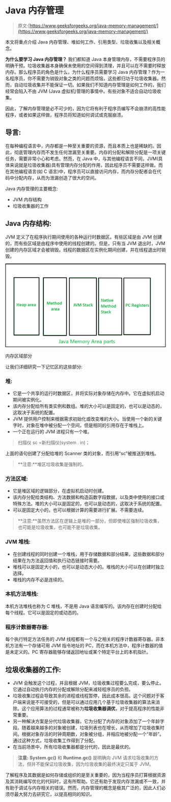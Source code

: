 # Java 内存管理

> 原文:[https://www.geeksforgeeks.org/java-memory-management/](https://www.geeksforgeeks.org/java-memory-management/)

本文将重点介绍 Java 内存管理、堆如何工作、引用类型、垃圾收集以及相关概念。

**为什么要学习 Java 内存管理？**
我们都知道 Java 本身管理内存，不需要程序员的明确干预。垃圾收集器本身确保未使用的空间得到清理，并且可以在不需要时释放内存。那么程序员的角色是什么，为什么程序员需要学习 Java 内存管理？作为一名程序员，你不需要为销毁对象之类的问题而烦恼，这些都归功于垃圾收集器。然而，自动垃圾收集并不能保证一切。如果我们不知道内存管理是如何工作的，我们经常会陷入不由 JVM (Java 虚拟机)管理的事情中。有些对象不适合自动垃圾收集。

因此，了解内存管理是必不可少的，因为它将有利于程序员编写不会崩溃的高性能程序，或者如果这样做，程序员将知道如何调试或克服崩溃。

## 导言:

在每种编程语言中，内存都是一种至关重要的资源，而且本质上也是稀缺的。因此，彻底管理内存而不发生任何泄漏至关重要。内存的分配和解除分配是一项关键任务，需要非常小心和考虑。然而，在 Java 中，与其他编程语言不同，JVM(具体来说就是垃圾收集器)具有管理内存分配的作用，因此程序员不需要这样做。而在其他编程语言(如 C 语言)中，程序员可以直接访问内存，而内存分配者会在代码中分配内存，从而为泄漏创造了很大的空间。

Java 内存管理的主要概念:

*   JVM 内存结构
*   垃圾收集器的工作

## Java 内存结构:

JVM 定义了在程序执行期间使用的各种运行时数据区。有些区域是由 JVM 创建的，而有些区域是由程序中使用的线程创建的。但是，只有当 JVM 退出时，JVM 创建的内存区域才会被销毁。线程的数据区在实例化期间创建，并在线程退出时销毁。

![JVM Memory area parts](img/073fb3fee4e827b4bc7924526a171d23.png)

内存区域部分

让我们详细研究一下记忆区的这些部分:

### 堆:

*   它是一个共享的运行时数据区，并将实际对象存储在内存中。它在虚拟机启动期间被实例化。
*   该内存分配给所有类实例和数组。堆的大小可以是固定的，也可以是动态的，这取决于系统的配置。
*   JVM 提供用户控制来根据需求初始化或改变堆的大小。当使用一个新的关键字时，对象在堆中被分配一个空间，但是相同的引用存在于堆栈上。
*   一个正在运行的 JVM 进程只有一个堆。

> 扫描仪 sc =新扫描仪(system . in)；

上面的语句创建了分配给堆的 Scanner 类的对象，而引用“sc”被推送到堆栈。

> **注意:**堆区垃圾收集是强制的。

### 方法区域:

*   它是堆区域的逻辑部分，在虚拟机启动时创建。
*   该内存分配给类结构、方法数据和构造函数字段数据，以及类中使用的接口或特殊方法。堆的大小可以是固定的，也可以是动态的，这取决于系统的配置。
*   可以是固定大小的，也可以根据计算的需要进行扩展。不需要连续。

> **注意:**虽然方法区在逻辑上是堆的一部分，但即使堆区强制垃圾收集，也可能是垃圾收集，也可能不是垃圾收集。

### JVM 堆栈:

*   在创建线程的同时创建一个堆栈，用于存储数据和部分结果，这些数据和部分结果在为方法返回值和执行动态链接时需要。
*   堆栈可以是固定大小的，也可以是动态大小的。堆栈的大小可以在创建时独立选择。
*   堆栈的内存不必是连续的。

### 本机方法堆栈:

本机方法堆栈也称为 C 堆栈，不是用 Java 语言编写的。该内存在创建时分配给每个线程。它可以是固定的或动态的。

### 程序计数器寄存器:

每个执行特定方法任务的 JVM 线程都有一个与之相关的程序计数器寄存器。非本机方法有一个存储可用 JVM 指令地址的 PC，而在本机方法中，程序计数器的值是未定义的。PC 寄存器能够存储返回地址或某个特定平台上的本机指针。

## 垃圾收集器的工作:

*   JVM 会触发这个过程，并且根据 JVM，垃圾收集过程要么完成，要么停止。它通过自动执行内存的分配或解除分配来减轻程序员的负担。
*   垃圾收集过程会导致其余的进程或线程暂停，因此成本很高。这个问题对于客户端来说是不可接受的，但是可以通过应用几个基于垃圾收集器的算法来消除。这个应用算法的过程通常被称为**垃圾收集器调优**，对于提高程序的性能非常重要。
*   另一种解决方案是分代垃圾收集器，它为分配了内存的对象添加了一个年龄字段。随着越来越多的对象被创建，垃圾列表也在增长，从而增加了垃圾收集时间。根据对象存活的时钟周期数，对象被分组，并相应地被分配一个“年龄”。通过这种方式，垃圾收集工作得到了分配。
*   在当前场景中，所有垃圾收集器都是分代的，因此是最优的。

> **注意:** **System.gc()** 和 **Runtime.gc()** 是明确向 JVM 请求垃圾收集的方法，但并不能保证垃圾收集，因为垃圾收集的最终决定只属于 JVM。

了解程序及其数据是如何存储或组织的是至关重要的，因为当程序员打算根据资源及其消耗编写优化的代码时，这有所帮助。它还有助于发现内存泄漏或不一致，并有助于调试与内存相关的错误。然而，内存管理的概念是极其广泛的，因此人们必须尽最大努力去研究它，以提高相同的知识。